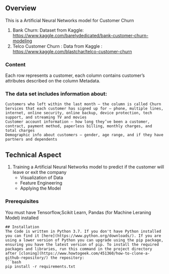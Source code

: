


## Overview
This is a Artificial Neural Networks model for Customer Churn

1. Bank Churn: Dataset from Kaggle: https://www.kaggle.com/barelydedicated/bank-customer-churn-modeling
2. Telco Customer Churn : Data from Kaggle : https://www.kaggle.com/blastchar/telco-customer-churn

### Content
Each row represents a customer, each column contains customer’s attributes described on the column Metadata.

### The data set includes information about:

    Customers who left within the last month – the column is called Churn
    Services that each customer has signed up for – phone, multiple lines, internet, online security, online backup, device protection, tech support, and streaming TV and movies
    Customer account information – how long they’ve been a customer, contract, payment method, paperless billing, monthly charges, and total charges
    Demographic info about customers – gender, age range, and if they have partners and dependents



## Technical Aspect

1. Training a Artificial Neural Networks  model to predict if the customer will leave or exit the company
	- Visualization of Data
	- Feature Engineering
	- Applying the Model

 

### Prerequisites
You must have Tensorflow,Scikit Learn, Pandas (for Machine Leraning Model) installed
```
## Installation
The Code is written in Python 3.7. If you don't have Python installed you can find it [here](https://www.python.org/downloads/). If you are using a lower version of Python you can upgrade using the pip package, ensuring you have the latest version of pip. To install the required packages and libraries, run this command in the project directory after [cloning](https://www.howtogeek.com/451360/how-to-clone-a-github-repository/) the repository:
```bash
pip install -r requirements.txt
```





